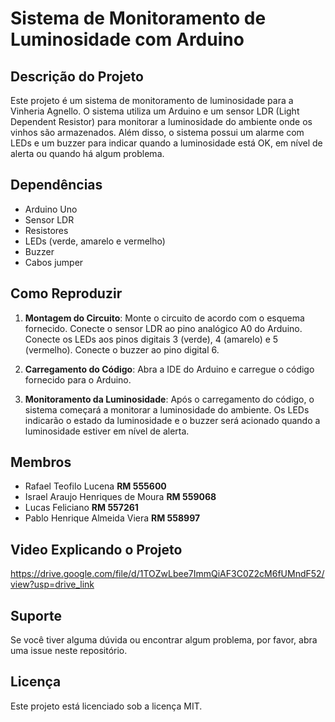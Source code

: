 # Sistema de Monitoramento de Luminosidade com Arduino

## Descrição do Projeto

Este projeto é um sistema de monitoramento de luminosidade para a Vinheria Agnello. O sistema utiliza um Arduino e um sensor LDR (Light Dependent Resistor) para monitorar a luminosidade do ambiente onde os vinhos são armazenados. Além disso, o sistema possui um alarme com LEDs e um buzzer para indicar quando a luminosidade está OK, em nível de alerta ou quando há algum problema.

## Dependências

- Arduino Uno
- Sensor LDR
- Resistores
- LEDs (verde, amarelo e vermelho)
- Buzzer
- Cabos jumper

## Como Reproduzir

1. **Montagem do Circuito**: Monte o circuito de acordo com o esquema fornecido. Conecte o sensor LDR ao pino analógico A0 do Arduino. Conecte os LEDs aos pinos digitais 3 (verde), 4 (amarelo) e 5 (vermelho). Conecte o buzzer ao pino digital 6.

2. **Carregamento do Código**: Abra a IDE do Arduino e carregue o código fornecido para o Arduino.

3. **Monitoramento da Luminosidade**: Após o carregamento do código, o sistema começará a monitorar a luminosidade do ambiente. Os LEDs indicarão o estado da luminosidade e o buzzer será acionado quando a luminosidade estiver em nível de alerta.

## Membros

- Rafael Teofilo Lucena **RM 555600**
- Israel Araujo Henriques de Moura **RM 559068**
- Lucas Feliciano **RM 557261**
- Pablo Henrique Almeida Viera **RM 558997**

## Video Explicando o Projeto

https://drive.google.com/file/d/1TOZwLbee7ImmQiAF3C0Z2cM6fUMndF52/view?usp=drive_link

## Suporte

Se você tiver alguma dúvida ou encontrar algum problema, por favor, abra uma issue neste repositório.

## Licença

Este projeto está licenciado sob a licença MIT.
